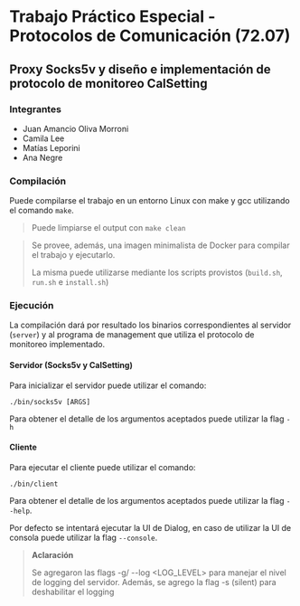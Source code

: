 # Trabajo Práctico Especial - Protocolos de Comunicación (72.07)
## Proxy Socks5v y diseño e implementación de protocolo de monitoreo CalSetting

### Integrantes
* Juan Amancio Oliva Morroni
* Camila Lee
* Matías Leporini
* Ana Negre

### Compilación 
Puede compilarse el trabajo en un entorno Linux con make y gcc utilizando el comando `make`. 
> Puede limpiarse el output con `make clean` 

> Se provee, además, una imagen minimalista de Docker para compilar el trabajo y ejecutarlo.
>
> La misma puede utilizarse mediante los scripts provistos (`build.sh`, `run.sh` e `install.sh`)

### Ejecución
La compilación dará por resultado los binarios correspondientes al servidor (`server`) y al programa de management que utiliza el protocolo de monitoreo implementado.

#### Servidor (Socks5v y CalSetting)
Para inicializar el servidor puede utilizar el comando:

` ./bin/socks5v [ARGS] `

Para obtener el detalle de los argumentos aceptados puede utilizar la flag `-h`

#### Cliente 
Para ejecutar el cliente puede utilizar el comando:

`./bin/client`

Para obtener el detalle de los argumentos aceptados puede utilizar la flag `--help`.

Por defecto se intentará ejecutar la UI de Dialog, en caso de utilizar la UI de consola puede utilizar la flag `--console`.
> **Aclaración**
>
> Se agregaron las flags -g/ --log <LOG_LEVEL> para manejar el nivel de logging del servidor.
> Además, se agrego la flag -s (silent) para deshabilitar el logging
